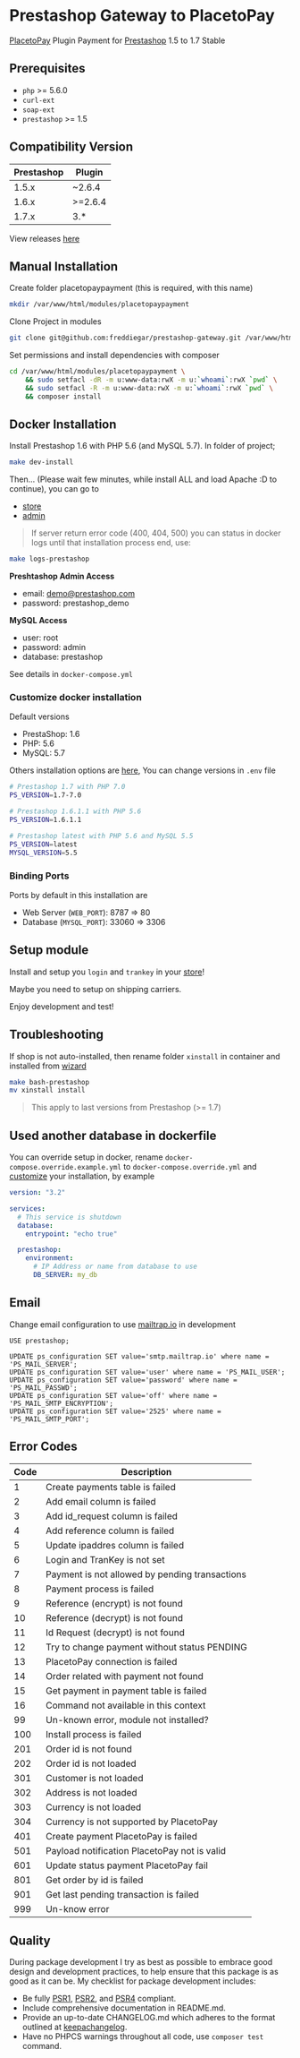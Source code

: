 # Prestashop Gateway to PlacetoPay

[PlacetoPay][link-placetopay] Plugin Payment for [Prestashop][link-prestashop] 1.5 to 1.7 Stable

## Prerequisites

- `php` >= 5.6.0
- `curl-ext`
- `soap-ext`
- `prestashop` >= 1.5

## Compatibility Version

| Prestashop | Plugin   |
|------------|----------|
| 1.5.x      | ~2.6.4   |
| 1.6.x      | >=2.6.4 |
| 1.7.x      | 3.*      |

View releases [here][link-releases]

## Manual Installation

Create folder placetopaypayment (this is required, with this name)

```bash
mkdir /var/www/html/modules/placetopaypayment
```

Clone Project in modules
 
```bash
git clone git@github.com:freddiegar/prestashop-gateway.git /var/www/html/modules/placetopaypayment
```

Set permissions and install dependencies with composer

```bash
cd /var/www/html/modules/placetopaypayment \ 
    && sudo setfacl -dR -m u:www-data:rwX -m u:`whoami`:rwX `pwd` \ 
    && sudo setfacl -R -m u:www-data:rwX -m u:`whoami`:rwX `pwd` \
    && composer install
```

## Docker Installation

Install Prestashop 1.6 with PHP 5.6 (and MySQL 5.7). In folder of project;
 
```bash
make dev-install
```

Then... (Please wait few minutes, while install ALL and load Apache :D to continue), you can go to
 
- [store](http://localhost:8787)
- [admin](http://localhost:8787/adminstore)

> If server return error code (400, 404, 500) you can status in docker logs until that installation process end, use:

```bash
make logs-prestashop
```

__Preshtashop Admin Access__
 
- email: demo@prestashop.com
- password: prestashop_demo

__MySQL Access__

- user: root
- password: admin
- database: prestashop

See details in `docker-compose.yml` 

### Customize docker installation

Default versions

- PrestaShop: 1.6
- PHP: 5.6
- MySQL: 5.7

Others installation options are [here][link-docker-prestashop], You can change versions in `.env` file

```bash
# Prestashop 1.7 with PHP 7.0
PS_VERSION=1.7-7.0

# Prestashop 1.6.1.1 with PHP 5.6
PS_VERSION=1.6.1.1

# Prestashop latest with PHP 5.6 and MySQL 5.5 
PS_VERSION=latest
MYSQL_VERSION=5.5
```

### Binding Ports

Ports by default in this installation are

- Web Server (`WEB_PORT`): 8787 => 80
- Database (`MYSQL_PORT`): 33060 => 3306

## Setup module

Install and setup you `login` and `trankey` in your [store](http://localhost:8787/adminstore)!

Maybe you need to setup on shipping carriers.

Enjoy development and test!

## Troubleshooting

If shop is not auto-installed, then rename folder `xinstall` in container and installed from [wizard](http://localhost:8787/install)

```bash
make bash-prestashop
mv xinstall install
```

> This apply to last versions from Prestashop (>= 1.7)

## Used another database in dockerfile

You can override setup in docker, rename `docker-compose.override.example.yml` to `docker-compose.override.yml` and [customize](https://store.docker.com/community/images/prestashop/prestashop) your installation, by example

```yaml
version: "3.2"

services:
  # This service is shutdown
  database:
    entrypoint: "echo true"

  prestashop:
    environment:
      # IP Address or name from database to use
      DB_SERVER: my_db
```

## Email

Change email configuration to use [mailtrap.io][link-mailtrap] in development

```mysql
USE prestashop;

UPDATE ps_configuration SET value='smtp.mailtrap.io' where name = 'PS_MAIL_SERVER';
UPDATE ps_configuration SET value='user' where name = 'PS_MAIL_USER';
UPDATE ps_configuration SET value='password' where name = 'PS_MAIL_PASSWD';
UPDATE ps_configuration SET value='off' where name = 'PS_MAIL_SMTP_ENCRYPTION';
UPDATE ps_configuration SET value='2525' where name = 'PS_MAIL_SMTP_PORT';
```

## Error Codes

| Code | Description                                    |
|------|------------------------------------------------|
| 1    | Create payments table is failed                |
| 2    | Add email column is failed                     |
| 3    | Add id_request column is failed                |
| 4    | Add reference column is failed                 |
| 5    | Update ipaddres column is failed               |
| 6    | Login and TranKey is not set                   |
| 7    | Payment is not allowed by pending transactions |
| 8    | Payment process is failed                      |
| 9    | Reference (encrypt) is not found               |
| 10   | Reference (decrypt) is not found               |
| 11   | Id Request (decrypt) is not found              |
| 12   | Try to change payment without status PENDING   |
| 13   | PlacetoPay connection is failed                |
| 14   | Order related with payment not found           |
| 15   | Get payment in payment table is failed         |
| 16   | Command not available in this context          |
| 99   | Un-known error, module not installed?          |
| 100  | Install process is failed                      |
| 201  | Order id is not found                          |
| 202  | Order id is not loaded                         |
| 301  | Customer is not loaded                         |
| 302  | Address is not loaded                          |
| 303  | Currency is not loaded                         |
| 304  | Currency is not supported by PlacetoPay        |
| 401  | Create payment PlacetoPay is failed            |
| 501  | Payload notification PlacetoPay not is valid   |
| 601  | Update status payment PlacetoPay fail          |
| 801  | Get order by id is failed                      |
| 901  | Get last pending transaction is failed         |
| 999  | Un-know error                                  |


## Quality

During package development I try as best as possible to embrace good design and development practices, to help ensure that this package is as good as it can
be. My checklist for package development includes:

- Be fully [PSR1][link-psr-1], [PSR2][link-psr-2], and [PSR4][link-psr-1] compliant.
- Include comprehensive documentation in README.md.
- Provide an up-to-date CHANGELOG.md which adheres to the format outlined
    at [keepachangelog][link-keepachangelog].
- Have no PHPCS warnings throughout all code, use `composer test` command.

[link-placetopay]: https://www.placetopay.com
[link-prestashop]: https://www.prestashop.com
[link-releases]: https://github.com/freddiegar/prestashop-gateway/releases
[link-docker-prestashop]: https://store.docker.com/community/images/prestashop/prestashop/tags
[link-mailtrap]: https://mailtrap.io/
[link-psr-1]: https://www.php-fig.org/psr/psr-1/
[link-psr-2]: https://www.php-fig.org/psr/psr-2/
[link-psr-4]: https://www.php-fig.org/psr/psr-4/
[link-keepachangelog]: https://keepachangelog.com
